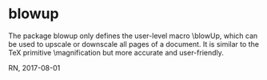# blowup
The package blowup only defines the user-level macro \blowUp, which can be
used to upscale or downscale all pages of a document. It is  similar to the
TeX primitive \magnification but more  accurate and user-friendly.

RN, 2017-08-01

